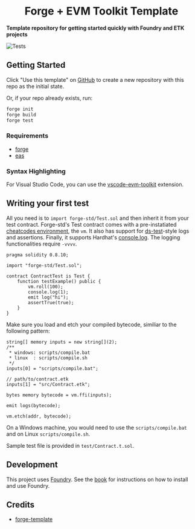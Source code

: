 # <h1 align="center"> Forge + EVM Toolkit Template </h1>

**Template repository for getting started quickly with Foundry and ETK projects**

![Tests](https://github.com/Saw-mon-and-Natalie/forge-etk-template/workflows/test.yml/badge.svg)

## Getting Started

Click "Use this template" on [GitHub](https://github.com/Saw-mon-and-Natalie/forge-etk-template) to create a new repository with this repo as the initial state.

Or, if your repo already exists, run:
```sh
forge init
forge build
forge test
```

### Requirements

- [forge](https://github.com/foundry-rs/foundry)
- [eas](https://github.com/quilt/etk)

### Syntax Highlighting

For Visual Studio Code, you can use the [vscode-evm-toolkit](https://marketplace.visualstudio.com/items?itemName=Saw-mon-and-Natalie.vscode-evm-toolkit) extension.

## Writing your first test

All you need is to `import forge-std/Test.sol` and then inherit it from your test contract. Forge-std's Test contract comes with a pre-instatiated [cheatcodes environment](https://book.getfoundry.sh/cheatcodes/), the `vm`. It also has support for [ds-test](https://book.getfoundry.sh/reference/ds-test.html)-style logs and assertions. Finally, it supports Hardhat's [console.log](https://github.com/brockelmore/forge-std/blob/master/src/console.sol). The logging functionalities require `-vvvv`.

```solidity
pragma solidity 0.8.10;

import "forge-std/Test.sol";

contract ContractTest is Test {
    function testExample() public {
        vm.roll(100);
        console.log(1);
        emit log("hi");
        assertTrue(true);
    }
}
```

Make sure you load and etch your compiled bytecode, similiar to the following pattern:

```solidity
string[] memory inputs = new string[](2);
/**
 * windows: scripts/compile.bat
 * linux  : scripts/compile.sh
 */
inputs[0] = "scripts/compile.bat";

// path/to/contract.etk
inputs[1] = "src/Contract.etk";

bytes memory bytecode = vm.ffi(inputs);

emit logs(bytecode);

vm.etch(addr, bytecode);
```

On a Windows machine, you would need to use the `scripts/compile.bat` and on Linux `scripts/compile.sh`.

Sample test file is provided in `test/Contract.t.sol`.

## Development

This project uses [Foundry](https://getfoundry.sh). See the [book](https://book.getfoundry.sh/getting-started/installation.html) for instructions on how to install and use Foundry.

## Credits

- [forge-template](https://github.com/foundry-rs/forge-template)